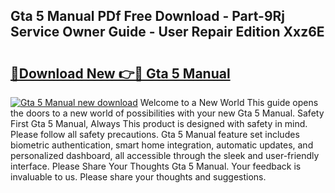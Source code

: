 ## Gta 5 Manual PDf Free Download - Part-9Rj Service Owner Guide - User Repair Edition Xxz6E

# <h2><a href="http://bc30077.oget.top/?id=Gta+5+Manual">🔗Download New 👉🔴 Gta 5 Manual</a></h2>

[![Gta 5 Manual new download](https://i.imgur.com/5g1atiW.png)](http://bc30077.oget.top/?id=Gta+5+Manual)
Welcome to a New World This guide opens the doors to a new world of possibilities with your new Gta 5 Manual. Safety First Gta 5 Manual, Always This product is designed with safety in mind. Please follow all safety precautions. Gta 5 Manual feature set includes biometric authentication, smart home integration, automatic updates, and personalized dashboard, all accessible through the sleek and user-friendly interface. Please Share Your Thoughts Gta 5 Manual. Your feedback is invaluable to us. Please share your thoughts and suggestions.
